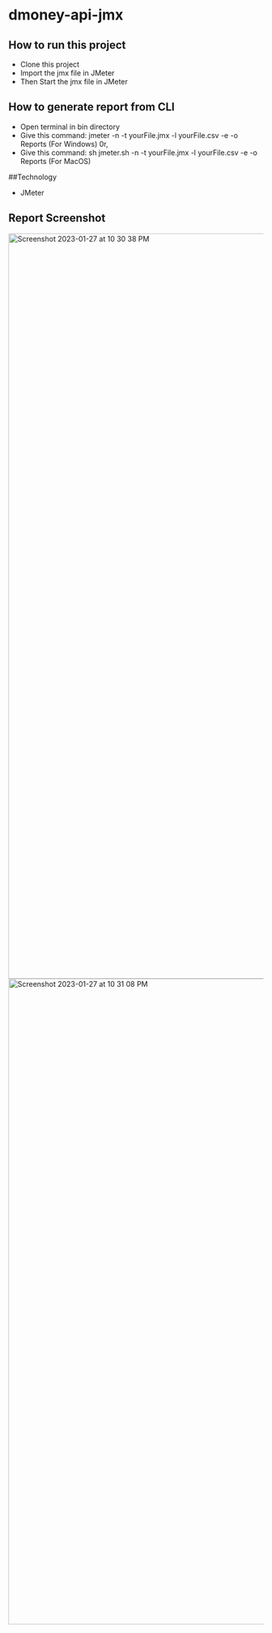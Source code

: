 # dmoney-api-jmx

## How to run this project
- Clone this project
- Import the jmx file in JMeter
- Then Start the jmx file in JMeter

## How to generate report from CLI
- Open terminal in bin directory
- Give this command:  jmeter -n -t yourFile.jmx -l yourFile.csv -e -o Reports (For Windows)
0r,
- Give this command:  sh jmeter.sh -n -t yourFile.jmx -l yourFile.csv -e -o Reports (For MacOS)

##Technology
- JMeter

## Report Screenshot

<img width="1469" alt="Screenshot 2023-01-27 at 10 30 38 PM" src="https://user-images.githubusercontent.com/67514655/215144575-277c3870-782c-4509-b149-a1bc57364ed5.png">

<img width="1273" alt="Screenshot 2023-01-27 at 10 31 08 PM" src="https://user-images.githubusercontent.com/67514655/215144621-3621e359-017b-45a5-8fdd-767fe1eebbd9.png">


